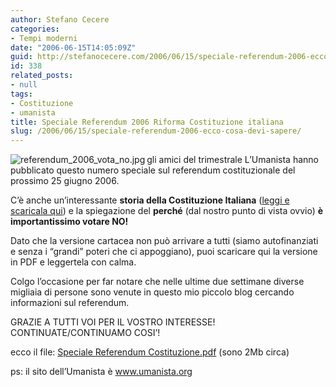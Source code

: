 ```yaml
---
author: Stefano Cecere
categories:
- Tempi moderni
date: "2006-06-15T14:05:09Z"
guid: http://stefanocecere.com/2006/06/15/speciale-referendum-2006-ecco-cosa-devi-sapere/
id: 338
related_posts:
- null
tags:
- Costituzione
- umanista
title: Speciale Referendum 2006 Riforma Costituzione italiana
slug: /2006/06/15/speciale-referendum-2006-ecco-cosa-devi-sapere/
---
```


<a target="_blank" href="http://stefanocecere.com/wp-content/uploads/sites/3/2006/06/SpecialeReferendumCostituzione.pdf"><img align="left" title="referendum_2006_vota_no.jpg" id="image337" alt="referendum_2006_vota_no.jpg" src="http://stefanocecere.com/wp-content/uploads/sites/3/2006/06/referendum_2006_vota_no.jpg" /></a>gli amici del trimestrale L&#8217;Umanista hanno pubblicato questo numero speciale sul referendum costituzionale del prossimo 25 giugno 2006.

C&#8217;è anche un&#8217;interessante **storia della Costituzione Italiana** ([leggi e scaricala qui](http://stefanocecere.com/2006/06/06/la-nostra-attuale-non-costituzione-italiana/)) e la spiegazione del **perché** (dal nostro punto di vista ovvio) **è importantissimo votare NO!** 

Dato che la versione cartacea non può arrivare a tutti (siamo autofinanziati e senza i &#8220;grandi&#8221; poteri che ci appoggiano), puoi scaricare qui la versione in PDF e leggertela con calma.

Colgo l&#8217;occasione per far notare che nelle ultime due settimane diverse migliaia di persone sono venute in questo mio piccolo blog cercando informazioni sul referendum.

GRAZIE A TUTTI VOI PER IL VOSTRO INTERESSE! CONTINUATE/CONTINUAMO COSI&#8217;!

ecco il file: [Speciale Referendum Costituzione.pdf](http://stefanocecere.com/wp-content/uploads/sites/3/2006/06/SpecialeReferendumCostituzione.pdf "SpecialeReferendumCostituzione.pdf") (sono 2Mb circa)

ps: il sito dell&#8217;Umanista è <a target="_blank" href="http://www.umanista.org">www.umanista.org</a>